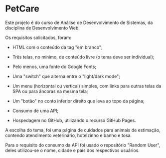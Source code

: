 # PetCare

Este projeto é do curso de Análise de Desenvolvimento de Sistemas, da disciplina de Desenvolvimento Web.

Os requisitos solicitados, foram: 

- HTML com o conteúdo da tag <body> "em branco";

- Três telas, no mínimo, de conteúdo livre (o tema deve ser individual);

- Pelo menos, uma fonte do Google Fonts;

- Uma "switch" que alterna entre o "light/dark mode";

- Um menu (horizontal ou vertical) simples, com links para outras telas da SPA ou para âncoras na mesma tela;

- Um "botão" no conto inferior direito que leva ao topo da página;

- Consumo de uma API;

- Hospedagem no GitHub, utilizando o recurso GitHub Pages.

A escolha do tema, foi uma página de cuidados para animais de estimação, contendo atendimento veterinário, hotelzinho e banho e tosa.

Para o requisito do consumo da API foi usado o repositório "Random User", deles utilizou-se o nome, cidade e país dos respectivos usuários. 
